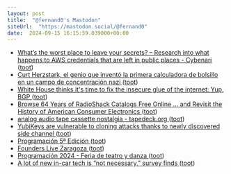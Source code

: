 ```yaml
---
layout: post
title:  "@fernand0's Mastodon"
siteUrl:  "https://mastodon.social/@fernand0"
date:  2024-09-15 16:15:59.039000+00:00
---
```

*  [What’s the worst place to leave your secrets? – Research into what happens to AWS credentials that are left in public places - Cybenari ](https://cybenari.com/2024/08/whats-the-worst-place-to-leave-your-secrets) ([toot](https://mastodon.social/@fernand0/113142461826780083))
*  [Curt Herzstark, el genio que inventó la primera calculadora de bolsillo en un campo de concentración nazi ](https://theconversation.com/curt-herzstark-el-genio-que-invento-la-primera-calculadora-de-bolsillo-en-un-campo-de-concentracion-nazi-23173) ([toot](https://mastodon.social/@fernand0/113142334477571805))
*  [White House thinks it's time to fix the insecure glue of the internet: Yup, BGP ](https://www.theregister.com/2024/09/03/white_house_bgp_security) ([toot](https://mastodon.social/@fernand0/113141962829476357))
*  [Browse 64 Years of RadioShack Catalogs Free Online … and Revisit the History of American Consumer Electronics ](https://www.openculture.com/2024/08/browse-64-years-of-radioshack-catalogs-free-online.htm) ([toot](https://mastodon.social/@fernand0/113141248477505696))
*  [analog audio tape cassette nostalgia - tapedeck.org ](http://www.tapedeck.org) ([toot](https://mastodon.social/@fernand0/113141055910510856))
*  [YubiKeys are vulnerable to cloning attacks thanks to newly discovered side channel ](https://arstechnica.com/security/2024/09/yubikeys-are-vulnerable-to-cloning-attacks-thanks-to-newly-discovered-side-channel) ([toot](https://mastodon.social/@fernand0/113140857055220874))
*  [Programación 5ª Edición ](https://festivalvocalsaulus.com/programacion-5a-edicio) ([toot](https://mastodon.social/@fernand0/113140603475550982))
*  [Founders Live Zaragoza ](https://www.eventbrite.com/e/founders-live-zaragoza-tickets-99968926650) ([toot](https://mastodon.social/@fernand0/113140375238235346))
*  [Programación 2024 - Feria de teatro y danza ](https://feriadeteatroydanza.com/index.php/programacion-2024) ([toot](https://mastodon.social/@fernand0/113139748241176720))
*  [A lot of new in-car tech is “not necessary,” survey finds ](https://arstechnica.com/cars/2024/08/ai-good-passenger-infotainment-screens-bad-says-car-technology-survey) ([toot](https://mastodon.social/@fernand0/113139031437418817))
